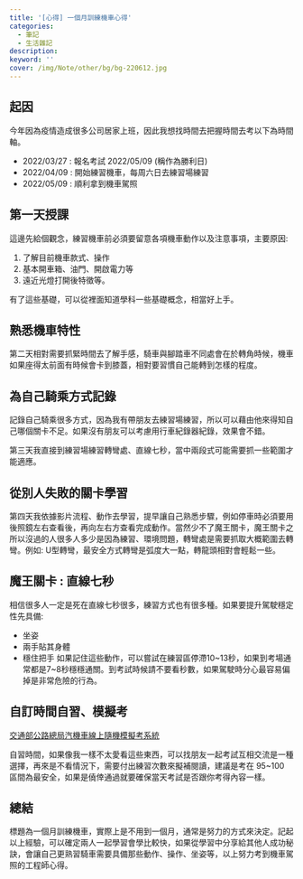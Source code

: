 ```yaml
---
title: '[心得] 一個月訓練機車心得'
categories: 
  - 筆記 
  - 生活雜記
description:
keyword: ''
cover: /img/Note/other/bg/bg-220612.jpg
---
```

## 起因
今年因為疫情造成很多公司居家上班，因此我想找時間去把握時間去考以下為時間軸。
- 2022/03/27 : 報名考試 2022/05/09 (稱作為勝利日)
- 2022/04/09 : 開始練習機車，每周六日去練習場練習
- 2022/05/09 : 順利拿到機車駕照

## 第一天授課
這邊先給個觀念，練習機車前必須要留意各項機車動作以及注意事項，主要原因:
1. 了解目前機車款式、操作
2. 基本開車箱、油門、開啟電力等
3. 遠近光燈打開後特徵等。

有了這些基礎，可以從裡面知道學科一些基礎概念，相當好上手。

## 熟悉機車特性
第二天相對需要抓緊時間去了解手感，騎車與腳踏車不同處會在於轉角時候，機車如果座得太前面有時候會卡到膝蓋，相對要習慣自己能轉到怎樣的程度。

## 為自己騎乘方式記錄
記錄自己騎乘很多方式，因為我有帶朋友去練習場練習，所以可以藉由他來得知自己哪個關卡不足。如果沒有朋友可以考慮用行車紀錄器紀錄，效果會不錯。

第三天我直接到練習場練習轉彎處、直線七秒，當中兩段式可能需要抓一些範圍才能適應。

## 從別人失敗的關卡學習
第四天我依據影片流程、動作去學習，提早讓自己熟悉步驟，例如停車時必須要用後照鏡左右查看後，再向左右方查看完成動作。當然少不了魔王關卡，魔王關卡之所以沒過的人很多人多少是因為練習、環境問題，轉彎處是需要抓取大概範圍去轉彎。例如: U型轉彎，最安全方式轉彎是弧度大一點，轉龍頭相對會輕鬆一些。

## 魔王關卡 : 直線七秒
相信很多人一定是死在直線七秒很多，練習方式也有很多種。如果要提升駕駛穩定性先具備:
- 坐姿
- 兩手貼其身體
- 穩住把手
如果記住這些動作，可以嘗試在練習區停滯10~13秒，如果到考場通常都是7~8秒穩穩通關。到考試時候請不要看秒數，如果駕駛時分心最容易偏掉是非常危險的行為。

## 自訂時間自習、模擬考
[交通部公路總局汽機車線上隨機模擬考系統](https://www.mvdis.gov.tw/m3-simulator-drv/)

自習時間，如果像我一樣不太愛看這些東西，可以找朋友一起考試互相交流是一種選擇，再來是不看情況下，需要付出練習次數來擬補閱讀，建議是考在 95~100 區間為最安全，如果是僥倖通過就要確保當天考試是否跟你考得內容一樣。

## 總結
標題為一個月訓練機車，實際上是不用到一個月，通常是努力的方式來決定。記起以上經驗，可以確定兩人一起學習會學比較快，如果從學習中分享給其他人成功秘訣，會讓自己更熟習騎車需要具備那些動作、操作、坐姿等，以上努力考到機車駕照的工程師心得。

